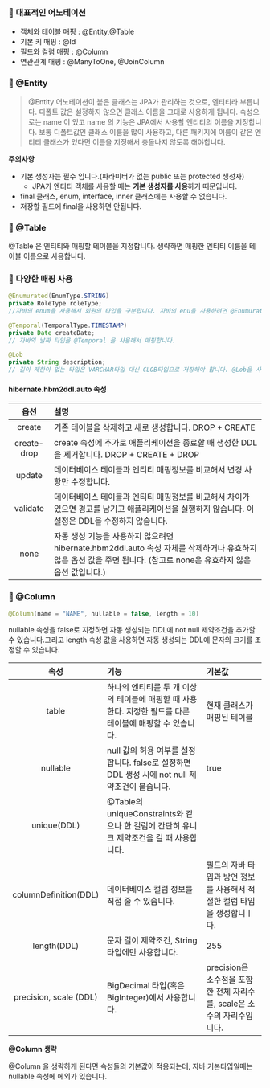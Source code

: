 ### 🔸 대표적인 어노테이션
- 객체와 테이블 매핑 : @Entity,@Table
- 기본 키 매핑 : @Id
- 필드와 컬럼 매핑 : @Column
- 연관관계 매핑 : @ManyToOne, @JoinColumn

### 🔸 @Entity
> @Entity 어노테이션이 붙은 클래스는 JPA가 관리하는 것으로, 엔티티라 부릅니다.
디폴트 값은 설정하지 않으면 클래스 이름을 그대로 사용하게 됩니다.
속성으로는 name 이 있고 name 의 기능은 JPA에서 사용할 엔티티의 이름을 지정합니다.
보통 디폴트값인 클래스 이름을 많이 사용하고, 다른 패키지에 이름이 같은 엔티티 클래스가 있다면 이름을 지정해서 충돌나지 않도록 해야합니다.

**주의사항**
- 기본 생성자는 필수 입니다.(파라미터가 없는 public 또는 protected 생성자)
    - JPA가 엔티티 객체를 사용할 때는 **기본 생성자를 사용**하기 때문입니다.
- final 클래스, enum, interface, inner 클래스에는 사용할 수 없습니다.
- 저장할 필드에 final을 사용하면 안됩니다.

### 🔸 @Table
@Table 은 엔티티와 매핑할 테이블을 지정합니다. 생략하면 매핑한 엔티티 이름을 테이블 이름으로 사용합니다.

### 🔸 다양한 매핑 사용
```java
@Enumurated(EnumType.STRING)
private RoleType roleType;
//자바의 enum을 사용해서 회원의 타입을 구분합니다. 자바의 enu을 사용하려면 @Enumurated 어노테이션으로 매핑해야합니다.

@Temporal(TemporalType.TIMESTAMP)
private Date createDate;
// 자바의 날짜 타입을 @Temporal 을 사용해서 매핑합니다.

@Lob
private String description;
// 길이 제한이 없는 타입은 VARCHAR타입 대신 CLOB타입으로 저장해야 합니다. @Lob을 사용하면 CLOB,BLOB 타입을 매핑할 수 있습니다.
```
#### hibernate.hbm2ddl.auto 속성
| 옵션 | 설명 |
| :----:| :----- |
| create | 기존 테이블을 삭제하고 새로 생성합니다. DROP + CREATE |
| create-drop | create 속성에 추가로 애플리케이션을 종료할 때 생성한 DDL을 제거합니다. DROP + CREATE + DROP |
| update | 데이터베이스 테이블과 엔티티 매핑정보를 비교해서 변경 사항만 수정합니다. |
| validate | 데이터베이스 테이블과 엔티티 매핑정보를 비교해서 차이가 있으면 경고를 남기고 애플리케이션을 실행하지 않습니다. 이 설정은 DDL을 수정하지 않습니다. |
|none| 자동 생성 기능을 사용하지 않으려면 hibernate.hbm2ddl.auto 속성 자체를 삭제하거나 유효하지 않은 옵션 값을 주면 됩니다. (참고로 none은 유효하지 않은 옵션 값입니다.) |

### 🔸 @Column
 ```java
@Column(name = "NAME", nullable = false, length = 10)
```
nullable 속성을 false로 지정하면 자동 생성되는 DDL에 not null 제약조건을 추가할 수 있습니다.그리고 length 속성 값을 사용하면 자동 생성되는 DDL에 문자의 크기를 조정할 수 있습니다.

|속성|기능|기본값|
|:--:|:--|:--|
|table|하나의 엔티티를 두 개 이상의 테이블에 매핑할 때 사용한다. 지정한 필드를 다른 테이블에 매핑할 수 있습니다.| 현재 클래스가 매핑된 테이블|
|nullable|null 값의 허용 여부를 설정합니다. false로 설정하면 DDL 생성 시에 not null 제약조건이 붙습니다.| true|
|unique(DDL)|@Table의 uniqueConstraints와 같으나 한 컬럼에 간단히 유니크 제약조건을 걸 때 사용합니다.||
|columnDefinition(DDL)|데이터베이스 컬럼 정보를 직접 줄 수 있습니다.|필드의 자바 타입과 방언 정보를 사용해서 적절한 컬럼 타입을 생성합니ㅣ다.|
|length(DDL)|문자 길이 제약조건, String 타입에만 사용합니다.|255|
|precision, scale (DDL)|BigDecimal 타입(혹은 BigInteger)에서 사용합니다.|precision은 소수점을 포함한 전체 자리수를, scale은 소수의 자리수입니다.| 

**@Column 생략**

@Column 을 생략하게 된다면 속성들의 기본값이 적용되는데, 자바 기본타입일때는 nullable 속성에 에외가 있습니다.
